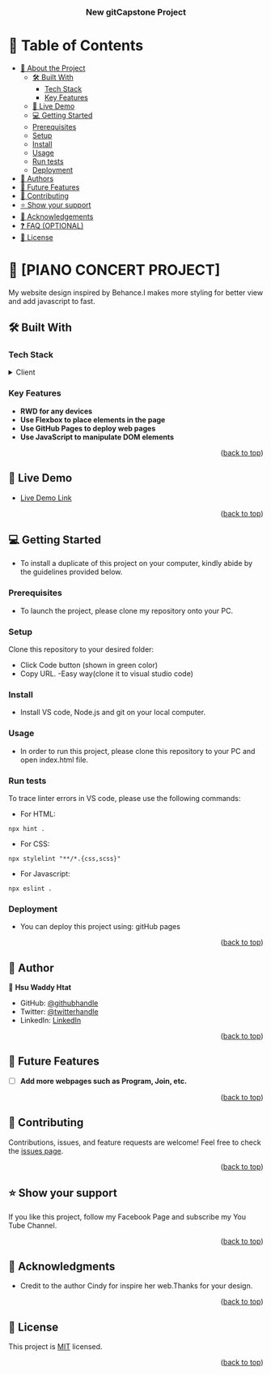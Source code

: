 <a name="readme-top"></a>
<div align="center">
  <h3><b>New gitCapstone Project</b></h3>
</div>

# 📗 Table of Contents

- [📖 About the Project](#about-project)
  - [🛠 Built With](#built-with)
    - [Tech Stack](#tech-stack)
    - [Key Features](#key-features)
  - [🚀 Live Demo](#live-demo)
  - [💻 Getting Started](#getting-started)
  - [Prerequisites](#prerequisites)
  - [Setup](#setup)
  - [Install](#install)
  - [Usage](#usage)
  - [Run tests](#run-tests)
  - [Deployment](#deployment)
- [👥 Authors](#authors)
- [🔭 Future Features](#future-features)
- [🤝 Contributing](#contributing)
- [⭐️ Show your support](#support)
- [🙏 Acknowledgements](#acknowledgements)
- [❓ FAQ (OPTIONAL)](#faq)
- [📝 License](#license)

<!-- PROJECT DESCRIPTION -->
# 📖 [PIANO CONCERT PROJECT] <a name="about-project"></a>

My website design inspired by Behance.I makes more styling for better view and add javascript to fast.

## 🛠 Built With <a name="built-with"></a>

### Tech Stack <a name="tech-stack"></a>
<details>
  <summary>Client</summary>
  <ul>
    <li><a href="#">HTML</a></li>
  </ul>
   <ul>
    <li><a href="#">CSS</a></li>
  </ul>
   <ul>
    <li><a href="#">Javascript</a></li>
  </ul>
</details>
          
<!-- Features -->

### Key Features <a name="key-features"></a>
- **RWD for any devices**
- **Use Flexbox to place elements in the page**
- **Use GitHub Pages to deploy web pages**
- **Use JavaScript to manipulate DOM elements**

<p align="right">(<a href="#readme-top">back to top</a>)</p>

<!-- LIVE DEMO -->
## 🚀 Live Demo <a name="live-demo"></a>

- [Live Demo Link](https://hsuwaddyhtat22.github.io/Microverse-first-capstone-project/)

<p align="right">(<a href="#readme-top">back to top</a>)</p>

<!-- GETTING STARTED -->

## 💻 Getting Started <a name="getting-started"></a>

- To install a duplicate of this project on your computer, kindly abide by the guidelines provided below.

### Prerequisites

- To launch the project, please clone my repository onto your PC.

### Setup

 Clone this repository to your desired folder:
  - Click Code button (shown in green color)
  - Copy URL.
  -Easy way(clone it to visual studio code)

### Install

- Install VS code, Node.js and git on your local computer.

### Usage

- In order to run this project, please clone this repository to your PC and open index.html file.

### Run tests

To trace linter errors in VS code, please use the following commands:

- For HTML:
  
```
npx hint .
```

- For CSS:
  
```
npx stylelint "**/*.{css,scss}"
```

- For Javascript:
  
```
npx eslint .
```

### Deployment

- You can deploy this project using: gitHub pages

<p align="right">(<a href="#readme-top">back to top</a>)</p>

  <!-- AUTHORS -->

## 👥 Author <a name="authors"></a>

👤 **Hsu Waddy Htat**

- GitHub: [@githubhandle](https://github.com/Hsuwaddyhtat22)
- Twitter: [@twitterhandle](https://twitter.com/HtatWaddy83921)
- LinkedIn: [LinkedIn](https://www.linkedin.com/mwlite/profile/in/hsu-waddy-313a40222)

<p align="right">(<a href="#readme-top">back to top</a>)</p>

<!-- FUTURE FEATURES -->

## 🔭 Future Features <a name="future-features"></a>

- [ ] **Add more webpages such as Program, Join, etc.**

<p align="right">(<a href="#readme-top">back to top</a>)</p>

<!-- CONTRIBUTING -->

## 🤝 Contributing <a name="contributing"></a>

Contributions, issues, and feature requests are welcome!
Feel free to check the [issues page](https://github.com/mryeminthu/Capstone-Project/issues).

<p align="right">(<a href="#readme-top">back to top</a>)</p>

<!-- SUPPORT -->

## ⭐️ Show your support <a name="support"></a>

If you like this project, follow my Facebook Page and subscribe my You Tube Channel.

<p align="right">(<a href="#readme-top">back to top</a>)</p>

<!-- ACKNOWLEDGEMENTS -->

## 🙏 Acknowledgments <a name="acknowledgements"></a>

- Credit to the author Cindy for inspire her web.Thanks for your design.


<p align="right">(<a href="#readme-top">back to top</a>)</p>

<!-- LICENSE -->

## 📝 License <a name="license"></a>

This project is [MIT](./LICENSE) licensed.

<p align="right">(<a href="#readme-top">back to top</a>)</p>

